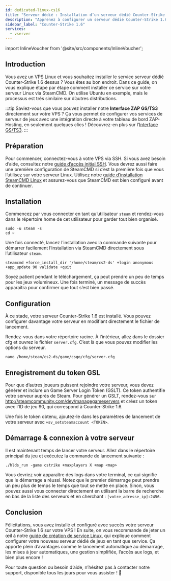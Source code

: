 ```yaml
---
id: dedicated-linux-cs16
title: "Serveur dédié : Installation d’un serveur dédié Counter-Strike 1.6 sous Linux"
description: "Apprenez à configurer un serveur dédié Counter-Strike 1.6 sur votre VPS Linux pour un gameplay fluide et une gestion facile du serveur → Découvrez-le maintenant"
sidebar_label: "Counter-Strike 1.6"
services:
  - vserver
---
```


import InlineVoucher from '@site/src/components/InlineVoucher';

## Introduction
Vous avez un VPS Linux et vous souhaitez installer le service serveur dédié Counter-Strike 1.6 dessus ? Vous êtes au bon endroit. Dans ce guide, on vous explique étape par étape comment installer ce service sur votre serveur Linux via SteamCMD. On utilise Ubuntu en exemple, mais le processus est très similaire sur d’autres distributions.

:::tip
Saviez-vous que vous pouvez installer notre **Interface ZAP GS/TS3** directement sur votre VPS ? Ça vous permet de configurer vos services de serveur de jeux avec une intégration directe à votre tableau de bord ZAP-Hosting, en seulement quelques clics ! Découvrez-en plus sur l’[Interface GS/TS3](dedicated-linux-gs-interface.md).
:::

<InlineVoucher />

## Préparation

Pour commencer, connectez-vous à votre VPS via SSH. Si vous avez besoin d’aide, consultez notre [guide d’accès initial SSH](dedicated-linux-ssh.md). Vous devrez aussi faire une première configuration de SteamCMD si c’est la première fois que vous l’utilisez sur votre serveur Linux. Utilisez notre [guide d’installation SteamCMD Linux](dedicated-linux-steamcmd.md) et assurez-vous que SteamCMD est bien configuré avant de continuer.

## Installation

Commencez par vous connecter en tant qu’utilisateur `steam` et rendez-vous dans le répertoire home de cet utilisateur pour garder tout bien organisé.
```
sudo -u steam -s
cd ~
```

Une fois connecté, lancez l’installation avec la commande suivante pour démarrer facilement l’installation via SteamCMD directement sous l’utilisateur `steam`.
```
steamcmd +force_install_dir '/home/steam/cs2-ds' +login anonymous +app_update 90 validate +quit
```

Soyez patient pendant le téléchargement, ça peut prendre un peu de temps pour les jeux volumineux. Une fois terminé, un message de succès apparaîtra pour confirmer que tout s’est bien passé.

## Configuration

À ce stade, votre serveur Counter-Strike 1.6 est installé. Vous pouvez configurer davantage votre serveur en modifiant directement le fichier de lancement.

Rendez-vous dans votre répertoire racine. À l’intérieur, allez dans le dossier cfg et ouvrez le fichier `server.cfg`. C’est là que vous pouvez modifier les options du serveur.
```
nano /home/steam/cs2-ds/game/csgo/cfg/server.cfg
```

## Enregistrement du token GSL

Pour que d’autres joueurs puissent rejoindre votre serveur, vous devez générer et inclure un Game Server Login Token (GSLT). Ce token authentifie votre serveur auprès de Steam. Pour générer un GSLT, rendez-vous sur http://steamcommunity.com/dev/managegameservers et créez un token avec l’ID de jeu 90, qui correspond à Counter-Strike 1.6.

Une fois le token obtenu, ajoutez-le dans les paramètres de lancement de votre serveur avec `+sv_setsteamaccount <TOKEN>`.

## Démarrage & connexion à votre serveur

Il est maintenant temps de lancer votre serveur. Allez dans le répertoire principal du jeu et exécutez la commande de lancement suivante :
```
./hlds_run -game cstrike +maxplayers X +map <map>
```

Vous devriez voir apparaître des logs dans votre terminal, ce qui signifie que le démarrage a réussi. Notez que le premier démarrage peut prendre un peu plus de temps le temps que tout se mette en place. Sinon, vous pouvez aussi vous connecter directement en utilisant la barre de recherche en bas de la liste des serveurs et en cherchant : `[votre_adresse_ip]:2456`.

## Conclusion

Félicitations, vous avez installé et configuré avec succès votre serveur Counter-Strike 1.6 sur votre VPS ! En suite, on vous recommande de jeter un œil à notre [guide de création de service Linux](dedicated-linux-create-gameservice.md), qui explique comment configurer votre nouveau serveur dédié de jeux en tant que service. Ça apporte plein d’avantages comme le lancement automatique au démarrage, les mises à jour automatiques, une gestion simplifiée, l’accès aux logs, et bien plus encore !

Pour toute question ou besoin d’aide, n’hésitez pas à contacter notre support, disponible tous les jours pour vous assister ! 🙂

<InlineVoucher />